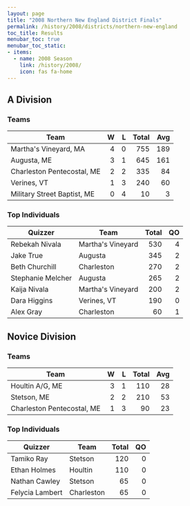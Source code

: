```yaml
---
layout: page
title: "2008 Northern New England District Finals"
permalink: /history/2008/districts/northern-new-england
toc_title: Results
menubar_toc: true
menubar_toc_static:
- items:
  - name: 2008 Season
    link: /history/2008/
    icon: fas fa-home
---
```


## A Division

### Teams

| Team                        |    W |    L | Total |  Avg |
| --------------------------- | ---: | ---: | ----: | ---: |
| Martha's Vineyard, MA       |    4 |    0 |   755 |  189 |
| Augusta, ME                 |    3 |    1 |   645 |  161 |
| Charleston Pentecostal, ME  |    2 |    2 |   335 |   84 |
| Verines, VT                 |    1 |    3 |   240 |   60 |
| Military Street Baptist, ME |    0 |    4 |    10 |    3 |

### Top Individuals

| Quizzer           | Team              | Total |   QO |
| ----------------- | ----------------- | ----: | ---: |
| Rebekah Nivala    | Martha's Vineyard |   530 |    4 |
| Jake True         | Augusta           |   345 |    2 |
| Beth Churchill    | Charleston        |   270 |    2 |
| Stephanie Melcher | Augusta           |   265 |    2 |
| Kaija Nivala      | Martha's Vineyard |   200 |    2 |
| Dara Higgins      | Verines, VT       |   190 |    0 |
| Alex Gray         | Charleston        |    60 |    1 |

## Novice Division

### Teams

| Team                       |    W |    L | Total |  Avg |
| -------------------------- | ---: | ---: | ----: | ---: |
| Houltin A/G, ME            |    3 |    1 |   110 |   28 |
| Stetson, ME                |    2 |    2 |   210 |   53 |
| Charleston Pentecostal, ME |    1 |    3 |    90 |   23 |

### Top Individuals

| Quizzer         | Team       | Total |   QO |
| --------------- | ---------- | ----: | ---: |
| Tamiko Ray      | Stetson    |   120 |    0 |
| Ethan Holmes    | Houltin    |   110 |    0 |
| Nathan Cawley   | Stetson    |    65 |    0 |
| Felycia Lambert | Charleston |    65 |    0 |

